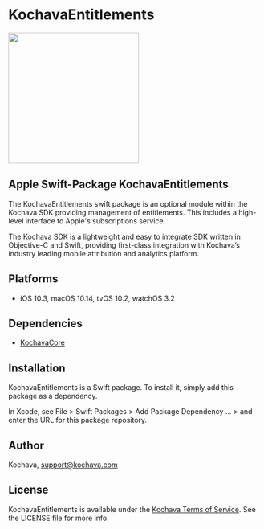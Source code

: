 # KochavaEntitlements

<img src="https://storage.googleapis.com/kochava-web/2016/07/Kochava-horizontal-black-800x154.png" width="260" />

## Apple Swift-Package KochavaEntitlements

The KochavaEntitlements swift package is an optional module within the Kochava SDK providing management of entitlements.  This includes a high-level interface to Apple's subscriptions service.

The Kochava SDK is a lightweight and easy to integrate SDK written in Objective-C and Swift, providing first-class integration with Kochava’s industry leading mobile attribution and analytics platform.

## Platforms

* iOS 10.3, macOS 10.14, tvOS 10.2, watchOS 3.2

## Dependencies

* [KochavaCore](https://github.com/Kochava/Apple-SwiftPackage-KochavaCore)

## Installation

KochavaEntitlements is a Swift package.  To install it, simply add this package as a dependency.

In Xcode, see File > Swift Packages > Add Package Dependency ... > and enter the URL for this package repository.

## Author

Kochava, support@kochava.com

## License

KochavaEntitlements is available under the [Kochava Terms of Service](https://www.kochava.com/terms-of-service/). See the LICENSE file for more info.
